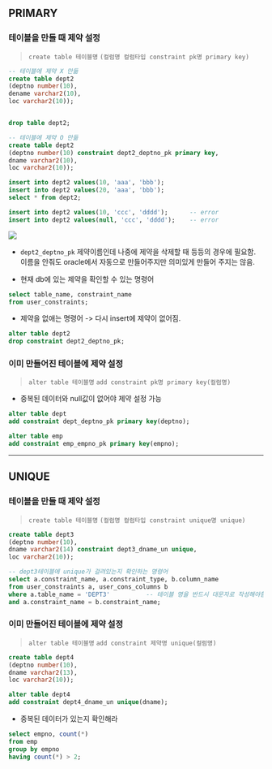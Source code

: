 
## PRIMARY

### 테이블을 만들 때 제약 설정

>`create table 테이블명`
>`(컬럼명 컬럼타입 constraint pk명 primary key)`

```sql
-- 테이블에 제약 X 만듦
create table dept2
(deptno number(10),
dename varchar2(10),
loc varchar2(10));


drop table dept2;

-- 테이블에 제약 O 만듦
create table dept2
(deptno number(10) constraint dept2_deptno_pk primary key,
dname varchar2(10),
loc varchar2(10));

insert into dept2 values(10, 'aaa', 'bbb');
insert into dept2 values(20, 'aaa', 'bbb');
select * from dept2;

insert into dept2 values(10, 'ccc', 'dddd');      -- error
insert into dept2 values(null, 'ccc', 'dddd');    -- error
```
![](12-1.png)
- `dept2_deptno_pk` 제약이름인데 나중에 제약을 삭제할 때 등등의 경우에 필요함. 이름을 안줘도 oracle에서 자동으로 만들어주지만 의미있게 만들어 주지는 않음.

- 현재 db에 있는 제약을 확인할 수 있는 명령어
```sql
select table_name, constraint_name
from user_constraints;
```

- 제약을 없애는 명령어 -> 다시 insert에 제약이 없어짐.
```sql
alter table dept2
drop constraint dept2_deptno_pk;
```


### 이미 만들어진 테이블에 제약 설정

>`alter table 테이블명`
>`add constraint pk명 primary key(컬럼명)`

- 중복된 데이터와 null값이 없어야 제약 설정 가능

```sql
alter table dept
add constraint dept_deptno_pk primary key(deptno);
```

```sql
alter table emp
add constraint emp_empno_pk primary key(empno);
```


---
## UNIQUE

### 테이블을 만들 때 제약 설정

>`create table 테이블명`
>`(컬럼명 컬럼타입 constraint unique명 unique)`

```sql
create table dept3
(deptno number(10),
dname varchar2(14) constraint dept3_dname_un unique,
loc varchar2(10));

-- dept3테이블에 unique가 걸려있는지 확인하는 명령어
select a.constraint_name, a.constraint_type, b.column_name
from user_constraints a, user_cons_columns b
where a.table_name = 'DEPT3'          -- 테이블 명을 반드시 대문자로 작성해야함!
and a.constraint_name = b.constraint_name;
```

### 이미 만들어진 테이블에 제약 설정

>`alter table 테이블명`
>`add constraint 제약명 unique(컬럼명)`

```sql
create table dept4
(deptno number(10),
dname varchar2(13),
loc varchar2(10));

alter table dept4
add constraint dept4_dname_un unique(dname);
```

- 중복된 데이터가 있는지 확인해라
```sql
select empno, count(*) 
from emp 
group by empno 
having count(*) > 2;
```


